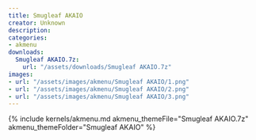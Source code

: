 ```yaml
---
title: Smugleaf AKAIO
creator: Unknown
description: 
categories:
- akmenu
downloads:
  Smugleaf AKAIO.7z:
    url: "/assets/downloads/Smugleaf AKAIO.7z"
images:
- url: "/assets/images/akmenu/Smugleaf AKAIO/1.png"
- url: "/assets/images/akmenu/Smugleaf AKAIO/2.png"
- url: "/assets/images/akmenu/Smugleaf AKAIO/3.png"
---
```


{% include kernels/akmenu.md akmenu_themeFile="Smugleaf AKAIO.7z" akmenu_themeFolder="Smugleaf AKAIO" %}
